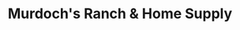---
title: "Murdoch's Ranch & Home Supply"
url: /evansville/murdochs-ranch-und-home-supply/
shop: Dorfladen
---